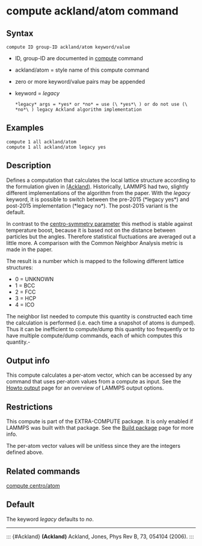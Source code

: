 # compute ackland/atom command

## Syntax

``` LAMMPS
compute ID group-ID ackland/atom keyword/value
```

-   ID, group-ID are documented in [compute](compute) command

-   ackland/atom = style name of this compute command

-   zero or more keyword/value pairs may be appended

-   keyword = *legacy*

        *legacy* args = *yes* or *no* = use (\ *yes*\ ) or do not use (\ *no*\ ) legacy Ackland algorithm implementation

## Examples

``` LAMMPS
compute 1 all ackland/atom
compute 1 all ackland/atom legacy yes
```

## Description

Defines a computation that calculates the local lattice structure
according to the formulation given in [(Ackland)](Ackland).
Historically, LAMMPS had two, slightly different implementations of the
algorithm from the paper. With the *legacy* keyword, it is possible to
switch between the pre-2015 (\*legacy yes\*) and post-2015
implementation (\*legacy no\*). The post-2015 variant is the default.

In contrast to the [centro-symmetry parameter](compute_centro_atom) this
method is stable against temperature boost, because it is based not on
the distance between particles but the angles. Therefore statistical
fluctuations are averaged out a little more. A comparison with the
Common Neighbor Analysis metric is made in the paper.

The result is a number which is mapped to the following different
lattice structures:

-   0 = UNKNOWN
-   1 = BCC
-   2 = FCC
-   3 = HCP
-   4 = ICO

The neighbor list needed to compute this quantity is constructed each
time the calculation is performed (i.e. each time a snapshot of atoms is
dumped). Thus it can be inefficient to compute/dump this quantity too
frequently or to have multiple compute/dump commands, each of which
computes this quantity.-

## Output info

This compute calculates a per-atom vector, which can be accessed by any
command that uses per-atom values from a compute as input. See the
[Howto output](Howto_output) page for an overview of LAMMPS output
options.

## Restrictions

This compute is part of the EXTRA-COMPUTE package. It is only enabled if
LAMMPS was built with that package. See the [Build
package](Build_package) page for more info.

The per-atom vector values will be unitless since they are the integers
defined above.

## Related commands

[compute centro/atom](compute_centro_atom)

## Default

The keyword *legacy* defaults to *no*.

------------------------------------------------------------------------

::: {#Ackland}
**(Ackland)** Ackland, Jones, Phys Rev B, 73, 054104 (2006).
:::
